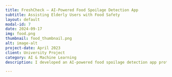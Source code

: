 ```yaml
---
title: FreshCheck – AI-Powered Food Spoilage Detection App
subtitle: Assisting Elderly Users with Food Safety
layout: default
modal-id: 7
date: 2024-09-17
img: food.png
thumbnail: food_thumbnail.png
alt: image-alt
project-date: April 2023
client: University Project
category: AI & Machine Learning
description: I developed an AI-powered food spoilage detection app prototype designed to help elderly people determine whether food, particularly bread, is spoiled or safe to eat. The app uses a CNN model for image classification and includes reminders to consume food before expiration. The project involved market research, dataset analysis, model development using Python and Keras, and designing a user-friendly prototype in Proto.io. User testing and feedback were incorporated to enhance usability and ensure continuous learning by allowing users to label the images and improve the model's performance over time.

---
```


